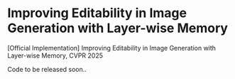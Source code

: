#  Improving Editability in Image Generation with Layer-wise Memory
[Official Implementation] Improving Editability in Image Generation with Layer-wise Memory, CVPR 2025

Code to be released soon..
